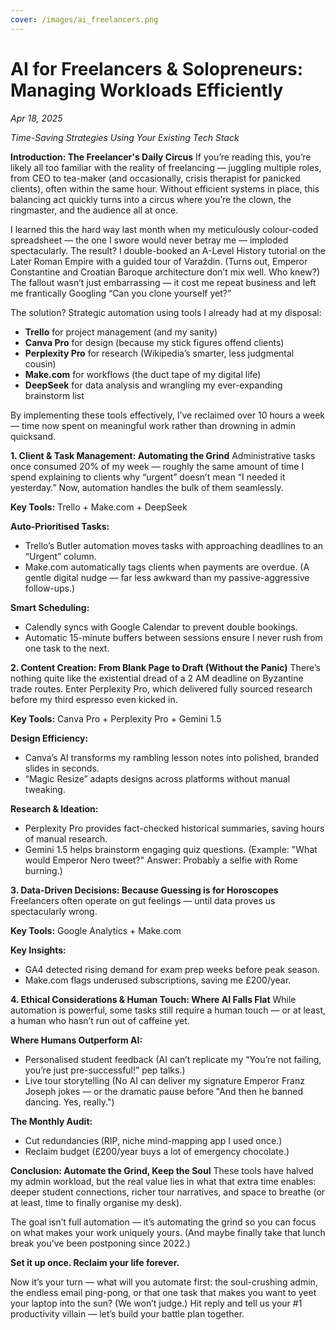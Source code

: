 ```yaml
---
cover: /images/ai_freelancers.png
---
```


# AI for Freelancers & Solopreneurs: Managing Workloads Efficiently

*Apr 18, 2025*


*Time-Saving Strategies Using Your Existing Tech Stack*

**Introduction: The Freelancer's Daily Circus**
If you’re reading this, you’re likely all too familiar with the reality of freelancing — juggling multiple roles, from CEO to tea-maker (and occasionally, crisis therapist for panicked clients), often within the same hour. Without efficient systems in place, this balancing act quickly turns into a circus where you’re the clown, the ringmaster, and the audience all at once.


I learned this the hard way last month when my meticulously colour-coded spreadsheet — the one I swore would never betray me — imploded spectacularly. The result? I double-booked an A-Level History tutorial on the Later Roman Empire with a guided tour of Varaždin. (Turns out, Emperor Constantine and Croatian Baroque architecture don’t mix well. Who knew?) The fallout wasn’t just embarrassing — it cost me repeat business and left me frantically Googling “Can you clone yourself yet?”

The solution? Strategic automation using tools I already had at my disposal:

- **Trello** for project management (and my sanity)  
- **Canva Pro** for design (because my stick figures offend clients)  
- **Perplexity Pro** for research (Wikipedia’s smarter, less judgmental cousin)  
- **Make.com** for workflows (the duct tape of my digital life)  
- **DeepSeek** for data analysis and wrangling my ever-expanding brainstorm list  

By implementing these tools effectively, I’ve reclaimed over 10 hours a week — time now spent on meaningful work rather than drowning in admin quicksand.


**1. Client & Task Management: Automating the Grind**
Administrative tasks once consumed 20% of my week — roughly the same amount of time I spend explaining to clients why “urgent” doesn’t mean “I needed it yesterday.” Now, automation handles the bulk of them seamlessly.

**Key Tools:** Trello + Make.com + DeepSeek

**Auto-Prioritised Tasks:**  
- Trello’s Butler automation moves tasks with approaching deadlines to an “Urgent” column.  
- Make.com automatically tags clients when payments are overdue. (A gentle digital nudge — far less awkward than my passive-aggressive follow-ups.)  

**Smart Scheduling:**  
- Calendly syncs with Google Calendar to prevent double bookings.  
- Automatic 15-minute buffers between sessions ensure I never rush from one task to the next.  


**2. Content Creation: From Blank Page to Draft (Without the Panic)**
There’s nothing quite like the existential dread of a 2 AM deadline on Byzantine trade routes. Enter Perplexity Pro, which delivered fully sourced research before my third espresso even kicked in.

**Key Tools:** Canva Pro + Perplexity Pro + Gemini 1.5

**Design Efficiency:**  
- Canva’s AI transforms my rambling lesson notes into polished, branded slides in seconds.  
- “Magic Resize” adapts designs across platforms without manual tweaking.  

**Research & Ideation:**  
- Perplexity Pro provides fact-checked historical summaries, saving hours of manual research.  
- Gemini 1.5 helps brainstorm engaging quiz questions. (Example: "What would Emperor Nero tweet?" Answer: Probably a selfie with Rome burning.)


**3. Data-Driven Decisions: Because Guessing is for Horoscopes**
Freelancers often operate on gut feelings — until data proves us spectacularly wrong.

**Key Tools:** Google Analytics + Make.com

**Key Insights:**  
- GA4 detected rising demand for exam prep weeks before peak season.  
- Make.com flags underused subscriptions, saving me £200/year.  


**4. Ethical Considerations & Human Touch: Where AI Falls Flat**
While automation is powerful, some tasks still require a human touch — or at least, a human who hasn’t run out of caffeine yet.

**Where Humans Outperform AI:**  
- Personalised student feedback (AI can’t replicate my “You’re not failing, you’re just pre-successful!” pep talks.)  
- Live tour storytelling (No AI can deliver my signature Emperor Franz Joseph jokes — or the dramatic pause before "And then he banned dancing. Yes, really.")

**The Monthly Audit:**  
- Cut redundancies (RIP, niche mind-mapping app I used once.)  
- Reclaim budget (£200/year buys a lot of emergency chocolate.)  


**Conclusion: Automate the Grind, Keep the Soul**
These tools have halved my admin workload, but the real value lies in what that extra time enables: deeper student connections, richer tour narratives, and space to breathe (or at least, time to finally organise my desk).

The goal isn’t full automation — it’s automating the grind so you can focus on what makes your work uniquely yours. (And maybe finally take that lunch break you’ve been postponing since 2022.)


**Set it up once. Reclaim your life forever.**  

Now it’s your turn — what will you automate first: the soul-crushing admin, the endless email ping-pong, or that one task that makes you want to yeet your laptop into the sun? (We won’t judge.) Hit reply and tell us your #1 productivity villain — let’s build your battle plan together.
